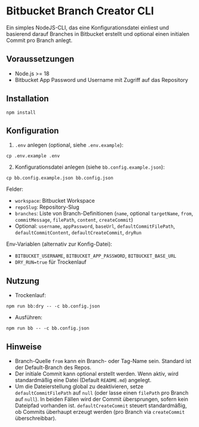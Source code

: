 # Bitbucket Branch Creator CLI

Ein simples NodeJS-CLI, das eine Konfigurationsdatei einliest und basierend darauf Branches in Bitbucket erstellt und optional einen initialen Commit pro Branch anlegt.

## Voraussetzungen
- Node.js >= 18
- Bitbucket App Password und Username mit Zugriff auf das Repository

## Installation
```
npm install
```

## Konfiguration
1. `.env` anlegen (optional, siehe `.env.example`):
```
cp .env.example .env
```
2. Konfigurationsdatei anlegen (siehe `bb.config.example.json`):
```
cp bb.config.example.json bb.config.json
```
Felder:
- `workspace`: Bitbucket Workspace
- `repoSlug`: Repository-Slug
- `branches`: Liste von Branch-Definitionen (`name`, optional `targetName`, `from`, `commitMessage`, `filePath`, `content`, `createCommit`)
- Optional: `username`, `appPassword`, `baseUrl`, `defaultCommitFilePath`, `defaultCommitContent`, `defaultCreateCommit`, `dryRun`

Env-Variablen (alternativ zur Konfig-Datei):
- `BITBUCKET_USERNAME`, `BITBUCKET_APP_PASSWORD`, `BITBUCKET_BASE_URL`
- `DRY_RUN=true` für Trockenlauf

## Nutzung
- Trockenlauf:
```
npm run bb:dry -- -c bb.config.json
```
- Ausführen:
```
npm run bb -- -c bb.config.json
```

## Hinweise
- Branch-Quelle `from` kann ein Branch- oder Tag-Name sein. Standard ist der Default-Branch des Repos.
- Der initiale Commit kann optional erstellt werden. Wenn aktiv, wird standardmäßig eine Datei (Default `README.md`) angelegt.
- Um die Dateierstellung global zu deaktivieren, setze `defaultCommitFilePath` auf `null` (oder lasse einen `filePath` pro Branch auf `null`). In beiden Fällen wird der Commit übersprungen, sofern kein Dateipfad vorhanden ist. `defaultCreateCommit` steuert standardmäßig, ob Commits überhaupt erzeugt werden (pro Branch via `createCommit` überschreibbar).
